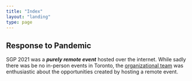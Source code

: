 ```yaml
---
title: "Index"
layout: "landing"
type: page
---
```


## Response to Pandemic

SGP 2021 was a _**purely remote event**_ hosted over the internet. 
While sadly there was be no in-person events in Toronto, the [organizational
team](/organization) was enthusiastic about the opportunities created by hosting a remote event.
